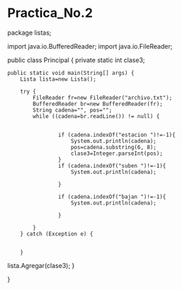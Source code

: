 Practica_No.2
=============
package listas;


import java.io.BufferedReader;
import java.io.FileReader;



public class Principal {
	private static int clase3;


	public static void main(String[] args) {
		Lista lista=new Lista();
		
		try {
			FileReader fr=new FileReader("archivo.txt");
			BufferedReader br=new BufferedReader(fr);
			String cadena="", pos="";
			while ((cadena=br.readLine()) != null) {
				
				
					if (cadena.indexOf("estacion ")!=-1){
						System.out.println(cadena);
						pos=cadena.substring(6, 8);
						clase3=Integer.parseInt(pos);
					}
					if (cadena.indexOf("suben ")!=-1){
						System.out.println(cadena);
						
					}	
					
					if (cadena.indexOf("bajan ")!=-1){
						System.out.println(cadena);
						
					}	
						
			}
		} catch (Exception e) {
			
			
		}
			
lista.Agregar(clase3);
	}

}

